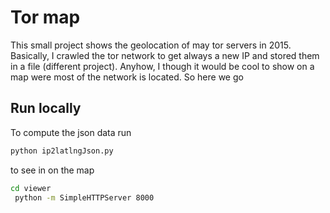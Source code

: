 ﻿# Tor map
This small project shows the geolocation of may tor servers in 2015. Basically, I crawled the tor network to 
get always a new IP and stored them in a file (different project). Anyhow, I though it would be cool
to show on a map were most of the network is located. So here we go

## Run locally
To compute the json data run 
```python
python ip2latlngJson.py 

```
to see in on the map
```bash
cd viewer
 python -m SimpleHTTPServer 8000
```